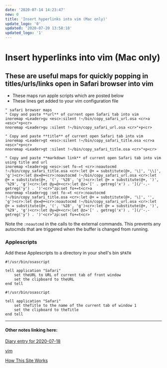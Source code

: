 ```yaml
---
date: '2020-07-14 14:23:47'
new: 0
title: 'Insert hyperlinks into vim (Mac only)'
update_logo: '0'
updated: '2020-07-20 13:58:18'
updated_logo: '1'
---
```

# Insert hyperlinks into vim (Mac only)

## These are useful maps for quickly popping in titles/urls/links open in Safari browser into vim

* These maps run apple scripts which are posted below
* These lines get added to your vim configuration file

```vim
" safari browser maps
" Copy and paste **url** of current open Safari tab into vim
inoremap <Leader>gu <esc>:silent !~/bin/copy_safari_url.osa <cr>a <esc>"+p<cr>
nnoremap <Leader>gu :silent !~/bin/copy_safari_url.osa <cr>"+p<cr>

" Copy and paste **title** of current open Safari tab into vim
inoremap <Leader>gt <esc>:silent !~/bin/copy_safari_title.osa <cr>a <esc>"+p<cr>
nnoremap <Leader>gt :silent !~/bin/copy_safari_title.osa <cr>"+p<cr>

" Copy and paste **markdown link** of current open Safari tab into vim using title and url
inoremap <leader>gg <esc>:set fo-=t <cr>:noautocmd !~/bin/copy_safari_title.osa <cr>:let @+ = substitute(@+, '\|', '\\|', 'g')<cr>:let @x=@+<cr>:noautocmd !~/bin/copy_safari_url.osa <cr>:let @+ = substitute(@+, '(', '%28', 'g')<cr>:let @+ = substitute(@+, ')', '%29', 'g')<cr>:let @y=@+<cr>:let @z='[' . getreg('x') . '](/'-.-getreg('y') . ')'<cr>"zp:set fo+=t<cr>a
nnoremap <leader>gg :set fo-=t <cr>:noautocmd !~/bin/copy_safari_title.osa <cr>:let @+ = substitute(@+, '\|', '', 'g')<cr>:let @x=@+<cr>:noautocmd !~/bin/copy_safari_url.osa <cr>:let @+ = substitute(@+, '(', '%28', 'g')<cr>:let @+ = substitute(@+, ')', '%29', 'g')<cr>:let @y=@+<cr>:let @z='[' . getreg('x') . '](/'-.-getreg('y') . ')'<cr>"zp:set fo+=t<cr>
```

Note the `:noautcmd` in the calls to the external commands. This prevents
any autocmds that are triggered when the buffer is changed from running.

### Applescripts

Add these Applescripts to a directory in your shell's bin `$PATH`

```applescript
#!/usr/bin/osascript

tell application "Safari"
	set theURL to URL of current tab of front window
	set the clipboard to theURL
end tell
```

```applescript
#!/usr/bin/osascript

tell application "Safari"
	set theTitle to the name of the current tab of window 1
	set the clipboard to theTitle
end tell
```

---
#### Other notes linking here:

[Diary entry for 2020-07-18](/2020-07-18)

[vim](/vim)

[How This Site Works](/How-this-site-is-built)
